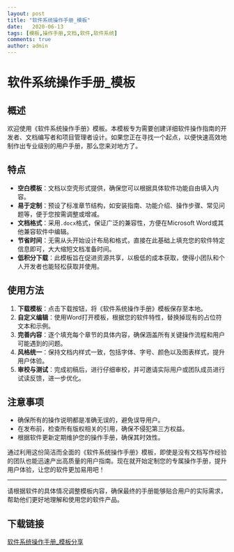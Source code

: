 ```yaml
---
layout: post
title: "软件系统操作手册_模板"
date:   2020-06-13
tags: [模板,操作手册,文档,软件,软件系统]
comments: true
author: admin
---
```

# 软件系统操作手册_模板

## 概述

欢迎使用《软件系统操作手册》模板。本模板专为需要创建详细软件操作指南的开发者、文档编写者和项目管理者设计。如果您正在寻找一个起点，以便快速高效地制作出专业级别的用户手册，那么您来对地方了。

## 特点

- **空白模板**：文档以空壳形式提供，确保您可以根据具体软件功能自由填入内容。
- **易于定制**：预设了标准章节结构，如安装指南、功能介绍、操作步骤、常见问题等，便于您按需调整或增减。
- **文档格式**：采用`.docx`格式，保证广泛的兼容性，方便在Microsoft Word或其他兼容软件中编辑。
- **节省时间**：无需从头开始设计布局和格式，直接在此基础上填充您的软件特定信息即可，大大缩短文档准备时间。
- **低积分下载**：此模板旨在促进资源共享，以极低的成本获取，使得小团队和个人开发者也能轻松获取并使用。

## 使用方法

1. **下载模板**：点击下载按钮，将《软件系统操作手册》模板保存至本地。
2. **自定义编辑**：使用Word打开模板，根据您的软件特性，替换掉现有的占位符文本和示例。
3. **完善内容**：逐个填充每个章节的具体内容，确保涵盖所有关键操作流程和用户可能遇到的问题。
4. **风格统一**：保持文档内样式一致，包括字体、字号、颜色以及图表样式，提升用户体验。
5. **审校与测试**：完成初稿后，进行仔细审校，并可邀请实际用户或团队成员进行试读反馈，进一步优化。

## 注意事项

- 确保所有的操作说明都是准确无误的，避免误导用户。
- 在发布前，检查所有版权相关的引用，确保不侵犯第三方权益。
- 根据软件更新定期维护您的操作手册，确保其时效性。

通过利用这份简洁而全面的《软件系统操作手册》模板，即使是没有文档写作经验的团队也能迅速产出高质量的用户指南。现在就开始定制您的专属操作手册，提升用户体验，让您的软件更加易用吧！

---

请根据软件的具体情况调整模板内容，确保最终的手册能够贴合用户的实际需求，帮助他们更好地理解和使用您的软件产品。

## 下载链接

[软件系统操作手册_模板分享](https://pan.quark.cn/s/1179f68b4f98)